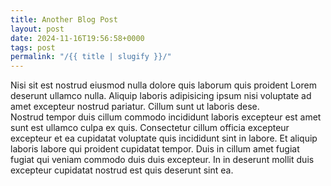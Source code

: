 ```yaml
---
title: Another Blog Post
layout: post
date: 2024-11-16T19:56:58+0000
tags: post
permalink: "/{{ title | slugify }}/"
---
```

<div class="body-content">
Nisi sit est nostrud eiusmod nulla dolore quis laborum quis proident Lorem deserunt ullamco nulla. Aliquip laboris adipisicing ipsum nisi voluptate ad amet excepteur nostrud pariatur. Cillum sunt ut laboris dese.
</div>

<div class="body-content">
Nostrud tempor duis cillum commodo incididunt laboris excepteur est amet sunt est ullamco culpa ex quis. Consectetur cillum officia excepteur excepteur et ea cupidatat voluptate quis incididunt sint in labore. Et aliquip laboris labore qui proident cupidatat tempor. Duis in cillum amet fugiat fugiat qui veniam commodo duis duis excepteur. In in deserunt mollit duis excepteur cupidatat nostrud est quis deserunt sint ea.
</div>